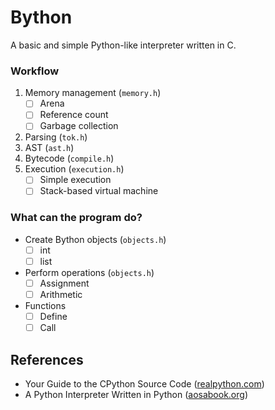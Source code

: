 # Bython

A basic and simple Python-like interpreter written in C.

### Workflow

1. Memory management (`memory.h`)
    - [ ] Arena
    - [ ] Reference count
    - [ ] Garbage collection
2. Parsing (`tok.h`)
3. AST (`ast.h`)
4. Bytecode (`compile.h`)
5. Execution (`execution.h`)
    - [ ] Simple execution
    - [ ] Stack-based virtual machine

### What can the program do?

- Create Bython objects (`objects.h`)
    -  [ ] int
    -  [ ] list
- Perform operations (`objects.h`)
    - [ ] Assignment
    - [ ] Arithmetic
- Functions
    - [ ] Define
    - [ ] Call

## References

* Your Guide to the CPython Source Code ([realpython.com](https://realpython.com/cpython-source-code-guide/))
* A Python Interpreter Written in Python ([aosabook.org](http://www.aosabook.org/en/500L/a-python-interpreter-written-in-python.html#fnref2))